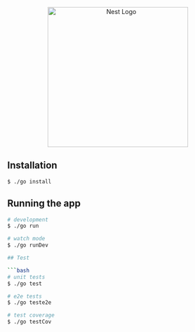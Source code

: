 <p align="center">
  <a href="http://nestjs.com/" target="blank"><img src="https://nestjs.com/img/logo_text.svg" width="320" alt="Nest Logo" /></a>
</p>

[circleci-image]: https://img.shields.io/circleci/build/github/nestjs/nest/master?token=abc123def456
[circleci-url]: https://circleci.com/gh/nestjs/nest

## Installation

```bash
$ ./go install
```

## Running the app

```bash
# development
$ ./go run

# watch mode
$ ./go runDev

## Test

```bash
# unit tests
$ ./go test

# e2e tests
$ ./go teste2e

# test coverage
$ ./go testCov
```
